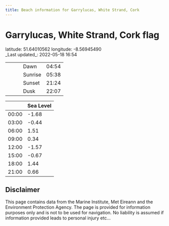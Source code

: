 ```yaml
---
title: Beach information for Garrylucas, White Strand, Cork
---
```

# Garrylucas, White Strand, Cork <span class="material-icons blue-flag">flag</span>

<div class="location-info">latitude: 51.64010562 longitude: -8.56945490</div>
<div class="met-eireann-warnings"></div>
_Last updated_: 2022-05-18 16:54

|   |   |   |   |   |
|---|---|---|---|---|
|   |   |   | Dawn  | 04:54 |
|   |   |   | Sunrise  | 05:38 |
|   |   |   | Sunset  | 21:24 |
|   |   |   | Dusk  | 22:07 |

<div></div>

|   | Sea Level  |
|---|---|
| 00:00 | -1.68 |
| 03:00 | -0.44 |
| 06:00 | 1.51 |
| 09:00 | 0.34 |
| 12:00 | -1.57 |
| 15:00 | -0.67 |
| 18:00 | 1.44 |
| 21:00 | 0.66 |

## Disclaimer

This page contains data from the Marine Institute,
Met Eireann and the Environment Protection Agency. The page is provided for
information purposes only and is not to be used for navigation. No liability
is assumed if information provided leads to personal injury etc...